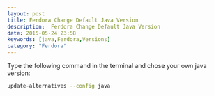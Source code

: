 ```yaml
---
layout: post
title: Ferdora Change Default Java Version
description:  Ferdora Change Default Java Version
date: 2015-05-24 23:58
keywords: [java,Ferdora,Versions]
category: "Ferdora"
---
```


Type the following command in the terminal and chose your own java version:

```sh
update-alternatives --config java
```
